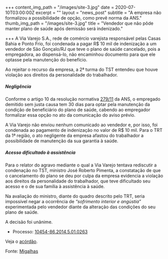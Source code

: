 +++
content_img_path = "/images/site-3.jpg"
date = 2020-07-10T03:00:00Z
excerpt = ""
layout = "news_post"
subtitle = "A empresa não formalizou a possibilidade de opção, como prevê norma da ANS."
thumb_img_path = "/images/site-3.jpg"
title = "Vendedor que não pôde manter plano de saúde após demissão será indenizado."

+++
A Via Varejo S.A., rede de comércio varejista responsável pelas Casas Bahia e Ponto Frio, foi condenada a pagar R$ 10 mil de indenização a um vendedor de São Gonçalo/RJ que teve o plano de saúde cancelado, pois a empregadora, ao dispensá-lo, não encaminhou documento para que ele optasse pela manutenção do benefício.

Ao rejeitar o recurso da empresa, a 2ª turma do TST entendeu que houve violação aos direitos da personalidade do trabalhador.

##### **Negligência**

Conforme o artigo 10 da resolução normativa [279/11](http://www.ans.gov.br/component/legislacao/?view=legislacao&task=TextoLei&format=raw&id=MTg5OA==) da ANS, o empregado demitido sem justa causa tem 30 dias para optar pela manutenção da condição de beneficiário do plano de saúde, cabendo ao empregador formalizar essa opção no ato da comunicação do aviso prévio.

A Via Varejo não enviou nenhum comunicado ao vendedor e, por isso, foi condenada ao pagamento de indenização no valor de R$ 10 mil. Para o TRT da 1ª região, o ato negligente da empresa afastou do trabalhador a possibilidade de manutenção da sua garantia à saúde.

##### **Acesso dificultado à assistência**

Para o relator do agravo mediante o qual a Via Varejo tentava rediscutir a condenação no TST, ministro José Roberto Pimenta, a constatação de que o cancelamento do plano se deu por culpa da empresa evidencia a violação aos direitos da personalidade do trabalhador, que teve dificultado seu acesso e o de sua família à assistência à saúde.

Na avaliação do ministro, diante do quadro descrito pelo TRT, seria impossível negar a ocorrência de _“sofrimento interior e angústia”_ experimentada pelo vendedor diante da alteração das condições do seu plano de saúde.

A decisão foi unânime.

* Processo: [10454-86.2014.5.01.0263](http://aplicacao4.tst.jus.br/consultaProcessual/consultaTstNumUnica.do?conscsjt=&numeroTst=10454&digitoTst=86&anoTst=2014&orgaoTst=5&tribunalTst=01&varaTst=0263&consulta=Consultar)

Veja o [acórdão](https://www.migalhas.com.br/arquivos/2020/7/A853FF2EAB752F_acordaoTST.pdf).

Fonte: [Migalhas](https://migalhas.com.br/quentes/330519/vendedor-que-nao-pode-manter-plano-de-saude-apos-demissao-sera-indenizado)